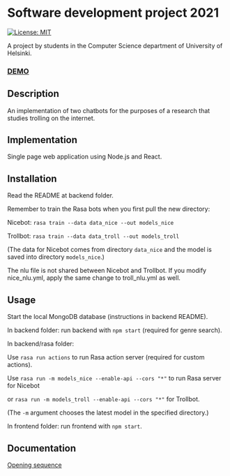 # Software development project 2021

[![License: MIT](https://img.shields.io/badge/License-MIT-yellow.svg)](https://opensource.org/licenses/MIT)

A project by students in the Computer Science department of University of Helsinki.

### [DEMO](https://ohtup-staging.cs.helsinki.fi/trollbot)

## Description

An implementation of two chatbots for the purposes of a research that studies trolling on the internet.

## Implementation

Single page web application using Node.js and React.

## Installation

Read the README at backend folder.

Remember to train the Rasa bots when you first pull the new directory:

Nicebot: `rasa train --data data_nice --out models_nice`

Trollbot: `rasa train --data data_troll --out models_troll`

(The data for Nicebot comes from directory `data_nice` and the model is saved into directory `models_nice`.)

The nlu file is not shared between Nicebot and Trollbot. If you modify nice_nlu.yml, apply the same change to troll_nlu.yml as well.

## Usage

Start the local MongoDB database (instructions in backend README).

In backend folder: run backend with `npm start` (required for genre search).

In backend/rasa folder:

Use `rasa run actions` to run Rasa action server (required for custom actions).

Use `rasa run -m models_nice --enable-api --cors "*"` to run Rasa server for Nicebot 

or `rasa run -m models_troll --enable-api --cors "*"` for Trollbot.

(The `-m` argument chooses the latest model in the specified directory.)

In frontend folder: run frontend with `npm start`.

## Documentation

[Opening sequence](https://github.com/sumuh/Trollbot/tree/main/documentation/trollbot-openingSequnce.png)
